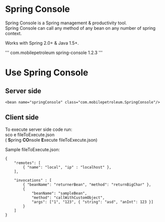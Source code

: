 Spring Console
===
Spring Console is a Spring management & productivity tool.<br/>
Spring Console can call any method of any bean on any number of spring context.

Works with Spring 2.0+ & Java 1.5+.

'''
<dependency>
	<groupId>com.mobilepetroleum</groupId>
	<artifactId>spring-console</artifactId>
	<version>1.2.3</version>
</dependency>
'''

# Use Spring Console
## Server side
`<bean name="springConsole" class="com.mobilepetroleum.SpringConsole"/>`

## Client side
To execute server side code run: <br/>
sco e fileToExecute.json<br/>
( <b>S</b>pring <b>CO</b>nsole <b>E</b>xecute fileToExecute.json)

Sample fileToExecute.json:
```
{
    "remotes": [
        { "name": "local", "ip" : "localhost" },
    ],

    "invocations" : [
        { "beanName": "returnerBean", "method": "returnBigChar" },
        {
            "beanName": "sampleBean",
            "method": "callWithCustomObject",
            "args": ["1", "123", { "string": "asd", "anInt": 123 }]
        }
    ]
}
```
